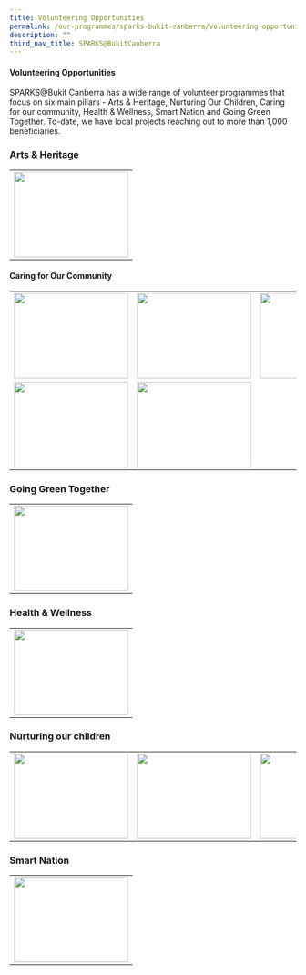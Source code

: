```yaml
---
title: Volunteering Opportunities
permalink: /our-programmes/sparks-bukit-canberra/volunteering-opportunities/
description: ""
third_nav_title: SPARKS@BukitCanberra
---
```

#### **Volunteering Opportunities**

SPARKS@Bukit Canberra has a wide range of volunteer programmes that focus on six main pillars - Arts &amp; Heritage, Nurturing Our Children, Caring for our community, Health &amp; Wellness, Smart Nation and Going Green Together.  To-date, we have local projects reaching out to more than 1,000 beneficiaries.

        
### Arts &amp; Heritage

<table>
	<tbody><tr>
		<td><a href="/our-programmes/sparks-bukit-canberra/sewing-interest-group/">	<img style="height:150px;width:200px" src="/images/*.jpg"></a></td></tr></tbody></table>
		
 

#### Caring for Our Community

<table>
	<tbody><tr>
		<td><a href="/our-programmes/sparks-bukit-canberra/sowers-event-ambassador/">
				<img style="height:150px;width:200px" src="/images/*.jpg"></a></td>
		<td>
			<a href="/our-programmes/sparks-bukit-canberra/senior-befriending-programme/">
				<img style="height:150px;width:200px" src="/images/*.jpg"></a></td><td>
			<a href="/our-programmes/sparks-bukit-canberra/befriending-for-vulnerable-seniors/">
				<img style="height:150px;width:200px" src="/images/*.jpg"></a></td></tr><tr><td>
			<a href="/our-programmes/sparks-bukit-canberra/programme-curator/">
				<img style="height:150px;width:200px" src="/images/*.jpg"></a></td><td>
			<a href="/our-programmes/sparks-bukit-canberra/kitchen-volunteer/">
				<img style="height:150px;width:200px" src="/images/*.jpg"></a></td></tr></tbody></table>


### Going Green Together

<table><tbody><tr>
<td>
			<a href="/our-programmes/sparks-bukit-canberra/gardens-give-back/">
				<img style="height:150px;width:200px" src="/images/*.jpg"></a></td>
	</tr></tbody></table>



### Health &amp; Wellness
<table><tbody>
<tr><td>
			<a href="/our-programmes/sparks-bukit-canberra/exercise-facilitator/">
				<img style="height:150px;width:200px" src="/images/*.jpg"></a></td>

</tr></tbody></table>

### Nurturing our children

<table><tbody>
<tr><td>
			<a href="/our-programmes/sparks-bukit-canberra/homework-cafe/">
				<img style="height:150px;width:200px" src="/images/*.jpg"></a></td>
				<td>
			<a href="/our-programmes/sparks-bukit-canberra/tuition-for-the-deaf/">
				<img style="height:150px;width:200px" src="/images/*.jpg"></a></td>
				<td>
			<a href="/our-programmes/sparks-bukit-canberra/its-storytime/">
				<img style="height:150px;width:200px" src="/images/*.jpg"></a></td>
</tr></tbody></table>

### Smart Nation

<table><tbody>
<tr><td>
			<a href="/our-programmes/sparks-bukit-canberra/silver-infocom-wellness-ambassador/">
				<img style="height:150px;width:200px" src="/images/*.jpg"></a></td></tr></tbody></table>